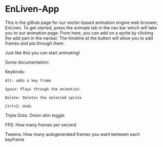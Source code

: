 # EnLiven-App

This is the github page for our vector-based animation engine web broswer, EnLiven.
To get started, press the animate tab in the nav bar which will take you to our animation page. 
From here, you can add on a sprite by clicking the add part in the navbar.
The timeline at the button will allow you to add frames and pla through them.

Just like this you can start animating!

Some documentation:

  Keybinds:

    Alt: adds a key frame

    Space: Plays through the animation

    Delete: Deletes the selected sprite

    Ctrl+Z: Undo


Triple Dots: Onion skin toggle

FPS: How many frames per second

Tweens: How many autogenerated frames you want between each keyframe
